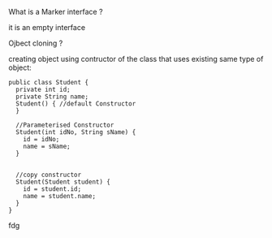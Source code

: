 What is a Marker interface ? 

it is an empty interface 


Ojbect cloning ? 

creating object using contructor of the class that uses existing same type of object: 


```
public class Student {
  private int id;
  private String name;
  Student() { //default Constructor
  }

  //Parameterised Constructor
  Student(int idNo, String sName) {
    id = idNo;
    name = sName;
  }
  
  
  //copy constructor
  Student(Student student) {
    id = student.id;
    name = student.name;
  }
}
```

fdg
